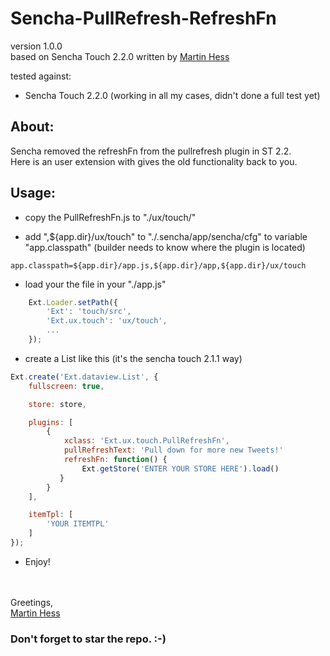 Sencha-PullRefresh-RefreshFn
============================

version 1.0.0  
based on Sencha Touch 2.2.0
written by [Martin Hess](https://github.com/p5hema2)

tested against:
- Sencha Touch 2.2.0
(working in all my cases, didn't done a full test yet)

## About:

Sencha removed the refreshFn from the pullrefresh plugin in ST 2.2.  
Here is an user extension with gives the old functionality back to you.

## Usage:


- copy the PullRefreshFn.js to "./ux/touch/"

- add ",${app.dir}/ux/touch" to "./.sencha/app/sencha/cfg" to variable "app.classpath" 
(builder needs to know where the plugin is located)

```
app.classpath=${app.dir}/app.js,${app.dir}/app,${app.dir}/ux/touch
```

- load your the file in your "./app.js"

```javascript
    Ext.Loader.setPath({  
    	'Ext': 'touch/src',  
    	'Ext.ux.touch': 'ux/touch',  
    	...
    });
```

- create a List like this (it's the sencha touch 2.1.1 way)

```javascript
Ext.create('Ext.dataview.List', {
	fullscreen: true,

	store: store,

	plugins: [
		{
			xclass: 'Ext.ux.touch.PullRefreshFn',
			pullRefreshText: 'Pull down for more new Tweets!'
			refreshFn: function() { 
				Ext.getStore('ENTER YOUR STORE HERE').load()
		   }
		}
	],

	itemTpl: [
		'YOUR ITEMTPL'
	]
});
```


- Enjoy!

<br><br>
Greetings,  
[Martin Hess](https://github.com/p5hema2)
### Don't forget to star the repo. :-)
